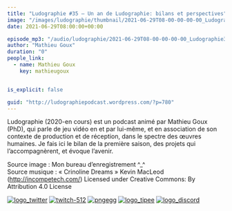 ```yaml
---
title: "Ludographie #35 – Un an de Ludographie: bilans et perspectives"
image: "/images/ludographie/thumbnail/2021-06-29T08-00-00-00-00_Ludographie35UnandeLudographiebilansetperspectives.jpg"
date: 2021-06-29T08:00:00+00:00

episode_mp3: "/audio/ludographie/2021-06-29T08-00-00-00-00_Ludographie35UnandeLudographiebilansetperspectives.mp3"
author: "Mathieu Goux"
duration: "0"
people_link: 
  - name: Mathieu Goux
    key: mathieugoux


is_explicit: false

guid: "http://ludographiepodcast.wordpress.com/?p=780"
---
```


<PodcastHeader/>

<!-- ECRIRE LA DESCRIPTION DE L'EPISODE SOUS CETTE LIGNE -->
<p>Ludographie (2020-en cours) est un podcast animé par Mathieu Goux (PhD), qui parle de jeu vidéo en et par lui-même, et en association de son contexte de production et de réception, dans le spectre des œuvres humaines. Je fais ici le bilan de la première saison, des projets qui l’accompagnèrent, et évoque l’avenir. <br></p>
<p></p>
<a href="" rel="nofollow"></a>
 
<p>Source image : Mon bureau d’enregistrement ^_^<br>Source musique : «&nbsp;Crinoline Dreams&nbsp;» Kevin MacLeod (<a title="http://incompetech.com/" href="http://incompetech.com/" rel="nofollow">http://incompetech.com/</a>) Licensed under Creative Commons: By Attribution 4.0 License</p>


<!--tr--><p>
<!--td--><span><a href="https://twitter.com/Gouximan" rel="nofollow"><img src="/resources/ludographie/2021-06-29T08-00-00-00-00_Ludographie35UnandeLudographiebilansetperspectives/logo_twitter-1.png" alt="logo_twitter"></a><!--/td--></span>
<!--td--><span><a href="https://www.twitch.tv/mathieugoux" rel="nofollow"><img src="/resources/ludographie/2021-06-29T08-00-00-00-00_Ludographie35UnandeLudographiebilansetperspectives/twitch-512-1.png" alt="twitch-512"></a><!--/td--></span>
<!--td--><span><a href="https://www.youtube.com/user/MattTheFatalifieur/videos" rel="nofollow"><img src="/resources/ludographie/2021-06-29T08-00-00-00-00_Ludographie35UnandeLudographiebilansetperspectives/pngegg.png" alt="pngegg"></a><!--/td--></span>
<!--td--><span><a href="http://fr.tipeee.com/calvinball" rel="nofollow"><img src="/resources/ludographie/2021-06-29T08-00-00-00-00_Ludographie35UnandeLudographiebilansetperspectives/logo_tipee-1.png" alt="logo_tipee"></a><!--/td--></span>
<!--td--><span><a href="https://discord.com/invite/4RnA9v7" rel="nofollow"><img src="/resources/ludographie/2021-06-29T08-00-00-00-00_Ludographie35UnandeLudographiebilansetperspectives/logo_discord-1.png" alt="logo_discord"></a><!--/td--></span>
<!--/tr--></p>




<p></p>



